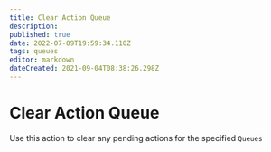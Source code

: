 ```yaml
---
title: Clear Action Queue
description: 
published: true
date: 2022-07-09T19:59:34.110Z
tags: queues
editor: markdown
dateCreated: 2021-09-04T08:38:26.298Z
---
```


# Clear Action Queue


Use this action to clear any pending actions for the specified `Queues`